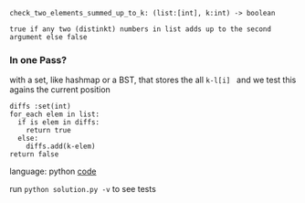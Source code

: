 
```
check_two_elements_summed_up_to_k: (list:[int], k:int) -> boolean 

true if any two (distinkt) numbers in list adds up to the second argument else false
```

### In one Pass?
with a set, like hashmap or a BST, that stores the all `k-l[i] ` and we test this agains the current position
```
diffs :set(int)
for_each elem in list:
  if is elem in diffs:
    return true
  else:
    diffs.add(k-elem)
return false
```

language: python
[code](solution.py)

run `python solution.py -v` to see tests